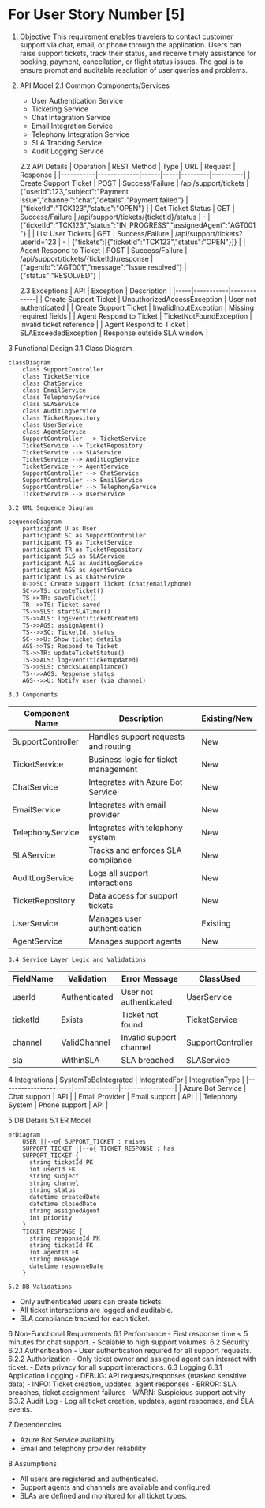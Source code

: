 # For User Story Number [5]
1. Objective
This requirement enables travelers to contact customer support via chat, email, or phone through the application. Users can raise support tickets, track their status, and receive timely assistance for booking, payment, cancellation, or flight status issues. The goal is to ensure prompt and auditable resolution of user queries and problems.

2. API Model
	2.1 Common Components/Services
	- User Authentication Service
	- Ticketing Service
	- Chat Integration Service
	- Email Integration Service
	- Telephony Integration Service
	- SLA Tracking Service
	- Audit Logging Service

	2.2 API Details
| Operation | REST Method | Type | URL | Request | Response |
|-----------|-------------|------|-----|---------|----------|
| Create Support Ticket | POST | Success/Failure | /api/support/tickets | {"userId":123,"subject":"Payment issue","channel":"chat","details":"Payment failed"} | {"ticketId":"TCK123","status":"OPEN"} |
| Get Ticket Status | GET | Success/Failure | /api/support/tickets/{ticketId}/status | - | {"ticketId":"TCK123","status":"IN_PROGRESS","assignedAgent":"AGT001"} |
| List User Tickets | GET | Success/Failure | /api/support/tickets?userId=123 | - | {"tickets":[{"ticketId":"TCK123","status":"OPEN"}]} |
| Agent Respond to Ticket | POST | Success/Failure | /api/support/tickets/{ticketId}/response | {"agentId":"AGT001","message":"Issue resolved"} | {"status":"RESOLVED"} |

	2.3 Exceptions
| API | Exception | Description |
|-----|-----------|-------------|
| Create Support Ticket | UnauthorizedAccessException | User not authenticated |
| Create Support Ticket | InvalidInputException | Missing required fields |
| Agent Respond to Ticket | TicketNotFoundException | Invalid ticket reference |
| Agent Respond to Ticket | SLAExceededException | Response outside SLA window |

3 Functional Design
	3.1 Class Diagram
```mermaid
classDiagram
    class SupportController
    class TicketService
    class ChatService
    class EmailService
    class TelephonyService
    class SLAService
    class AuditLogService
    class TicketRepository
    class UserService
    class AgentService
    SupportController --> TicketService
    TicketService --> TicketRepository
    TicketService --> SLAService
    TicketService --> AuditLogService
    TicketService --> AgentService
    SupportController --> ChatService
    SupportController --> EmailService
    SupportController --> TelephonyService
    TicketService --> UserService
```
	3.2 UML Sequence Diagram
```mermaid
sequenceDiagram
    participant U as User
    participant SC as SupportController
    participant TS as TicketService
    participant TR as TicketRepository
    participant SLS as SLAService
    participant ALS as AuditLogService
    participant AGS as AgentService
    participant CS as ChatService
    U->>SC: Create Support Ticket (chat/email/phone)
    SC->>TS: createTicket()
    TS->>TR: saveTicket()
    TR-->>TS: Ticket saved
    TS->>SLS: startSLATimer()
    TS->>ALS: logEvent(ticketCreated)
    TS->>AGS: assignAgent()
    TS-->>SC: TicketId, status
    SC-->>U: Show ticket details
    AGS->>TS: Respond to Ticket
    TS->>TR: updateTicketStatus()
    TS->>ALS: logEvent(ticketUpdated)
    TS->>SLS: checkSLACompliance()
    TS-->>AGS: Response status
    AGS-->>U: Notify user (via channel)
```
	3.3 Components
| Component Name | Description | Existing/New |
|----------------|-------------|--------------|
| SupportController | Handles support requests and routing | New |
| TicketService | Business logic for ticket management | New |
| ChatService | Integrates with Azure Bot Service | New |
| EmailService | Integrates with email provider | New |
| TelephonyService | Integrates with telephony system | New |
| SLAService | Tracks and enforces SLA compliance | New |
| AuditLogService | Logs all support interactions | New |
| TicketRepository | Data access for support tickets | New |
| UserService | Manages user authentication | Existing |
| AgentService | Manages support agents | New |

	3.4 Service Layer Logic and Validations
| FieldName | Validation | Error Message | ClassUsed |
|-----------|-----------|--------------|-----------|
| userId | Authenticated | User not authenticated | UserService |
| ticketId | Exists | Ticket not found | TicketService |
| channel | ValidChannel | Invalid support channel | SupportController |
| sla | WithinSLA | SLA breached | SLAService |

4 Integrations
| SystemToBeIntegrated | IntegratedFor | IntegrationType |
|----------------------|--------------|-----------------|
| Azure Bot Service | Chat support | API |
| Email Provider | Email support | API |
| Telephony System | Phone support | API |

5 DB Details
	5.1 ER Model
```mermaid
erDiagram
    USER ||--o{ SUPPORT_TICKET : raises
    SUPPORT_TICKET ||--o{ TICKET_RESPONSE : has
    SUPPORT_TICKET {
      string ticketId PK
      int userId FK
      string subject
      string channel
      string status
      datetime createdDate
      datetime closedDate
      string assignedAgent
      int priority
    }
    TICKET_RESPONSE {
      string responseId PK
      string ticketId FK
      int agentId FK
      string message
      datetime responseDate
    }
```
	5.2 DB Validations
- Only authenticated users can create tickets.
- All ticket interactions are logged and auditable.
- SLA compliance tracked for each ticket.

6 Non-Functional Requirements
	6.1 Performance
	- First response time < 5 minutes for chat support.
	- Scalable to high support volumes.
	6.2 Security
		6.2.1 Authentication
		- User authentication required for all support requests.
		6.2.2 Authorization
		- Only ticket owner and assigned agent can interact with ticket.
	- Data privacy for all support interactions.
	6.3 Logging
		6.3.1 Application Logging
		- DEBUG: API requests/responses (masked sensitive data)
		- INFO: Ticket creation, updates, agent responses
		- ERROR: SLA breaches, ticket assignment failures
		- WARN: Suspicious support activity
		6.3.2 Audit Log
		- Log all ticket creation, updates, agent responses, and SLA events.

7 Dependencies
- Azure Bot Service availability
- Email and telephony provider reliability

8 Assumptions
- All users are registered and authenticated.
- Support agents and channels are available and configured.
- SLAs are defined and monitored for all ticket types.
